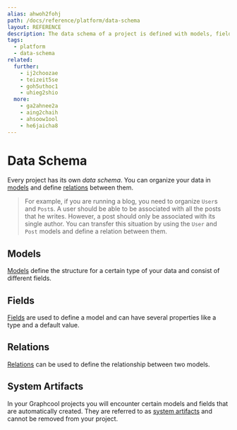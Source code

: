 ```yaml
---
alias: ahwoh2fohj
path: /docs/reference/platform/data-schema
layout: REFERENCE
description: The data schema of a project is defined with models, fields and relations that will define the GraphQL schema of your GraphQL backend.
tags:
  - platform
  - data-schema
related:
  further:
    - ij2choozae
    - teizeit5se
    - goh5uthoc1
    - uhieg2shio
  more:
    - ga2ahnee2a
    - aing2chaih
    - ahsoow1ool
    - he6jaicha8
---
```


# Data Schema

Every project has its own *data schema*. You can organize your data in [models](#models) and define [relations](#relations) between them.

> For example, if you are running a blog, you need to organize `User`s and `Post`s. A user should be able to be associated with all the posts that he writes. However, a post should only be associated with its single author.
You can transfer this situation by using the `User` and `Post` models and define a relation between them.

## Models

[Models](!alias-ij2choozae) define the structure for a certain type of your data and consist of different fields.

## Fields

[Fields](!alias-teizeit5se) are used to define a model and can have several properties like a type and a default value.

## Relations

[Relations](!alias-goh5uthoc1) can be used to define the relationship between two models.

## System Artifacts

In your Graphcool projects you will encounter certain models and fields that are automatically created. They are referred to as [system artifacts](!alias-uhieg2shio) and cannot be removed from your project.

